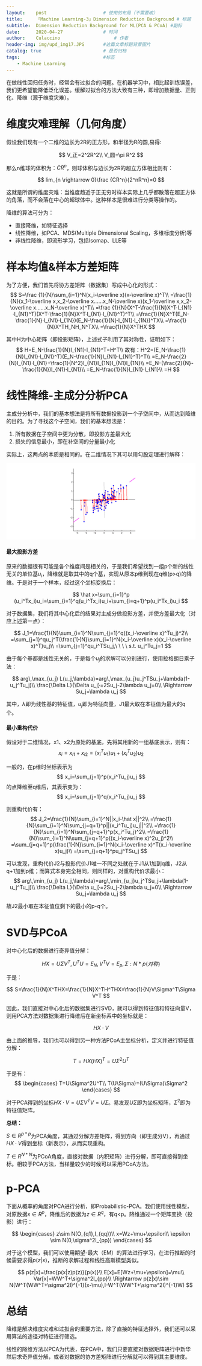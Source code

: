 ```yaml
---
layout:    post   				    # 使用的布局（不需要改）
title:     「Machine Learning-3」Dimension Reduction Background # 标题 
subtitle:  Dimension Reduction Background for ML(PCA & PCoA) #副标
date:      2020-04-27 				# 时间
author:    Culaccino					# 作者
header-img: img/upd_img17.JPG       #这篇文章标题背景图片
catalog: true 						# 是否归档
tags:								#标签
    - Machine Learning
---
```


在做线性回归任务时，经常会有过拟合的问题。在机器学习中，相比起训练误差，我们更希望能降低泛化误差。缓解过拟合的方法大致有三种，即增加数据量、正则化、降维（源于维度灾难）。

# 维度灾难理解（几何角度）

假设我们现有一个二维的边长为2R的正方形，和半径为R的圆,易得:

$$
V_正=2^2R^2\\
V_圆=\pi R^2
$$


那么n维球的体积为：$CR^n$，则球体积与边长为2R的超立方体相比则有：


$$
lim_{n \rightarrow 0}\frac {CR^n}{2^nR^n}=0
$$


这就是所谓的维度灾难：当维度趋近于正无穷时样本实际上几乎都散落在超正方体的角落，而不会落在中心的超球体中。这种样本是很难进行分类等操作的。

降维的算法可分为：

- 直接降维，如特征选择
- 线性降维，如PCA、MDS(Multiple Dimensional Scaling，多维标度分析)等
- 非线性降维，即流形学习，包括Isomap、LLE等



# 样本均值&样本方差矩阵

为了方便，我们首先将协方差矩阵（数据集）写成中心化的形式：
$$
S=\frac {1}{N}\sum_{i=1}^N(x_i-\overline x)(x-\overline x)^T\\
=\frac{1}{N}(x_1-\overline x,x_2-\overline x……x_N-\overline x)(x_1-\overline x,x_2-\overline x……x_N-\overline x)^T\\
=\frac {1}{N}(X^T-\frac{1}{N}X^T·I_{N1}·I_{N1}^T)(X^T-\frac{1}{N}X^T·I_{N1}·I_{N1}^T)^T\\
=\frac{1}{N}X^T(E_N-\frac{1}{N}·I_{N1}·I_{1N})(E_N-\frac{1}{N}·I_{N1}·I_{1N})^TX\\
=\frac{1}{N}X^TH_NH_N^TX\\
=\frac{1}{N}X^THX
$$


其中H为中心矩阵（即投影矩阵），上述式子利用了其对称性，证明如下：
$$
H=E_N-\frac{1}{N}I_{N1}·I_{N1}^T=H^T\\
故有：H^2=(E_N-\frac{1}{N}I_{N1}·I_{N1}^T)(E_N-\frac{1}{N}I_{N1}·I_{N1}^T)^T\\
=E_N-\frac{2}{N}I_{N1}·I_{N1}+\frac{1}{N^2}I_{N1}I_{1N}I_{N1}I_{1N}\\
=E_N-(\frac{2}{N}-\frac{1}{N})I_{N1}·I_{N1}\\
=E_N-\frac{1}{N}I_{N1}·I_{N1}\\
=H
$$




# 线性降维-主成分分析PCA

主成分分析中，我们的基本想法是将所有数据投影到一个子空间中，从而达到降维的目的。为了寻找这个子空间，我们的基本想法是：

1. 所有数据在子空间中更为分散，即投影方差最大化
2. 损失的信息最小，即在补空间的分量最小化

实际上，这两点的本质是相同的。在二维情况下其可以用勾股定理进行解释：

![](/img/DRB_img1.gif)

#### 最大投影方差

原来的数据很有可能是各个维度间是相关的，于是我们希望找到一组p个新的线性无关的单位基$u_i$，降维就是取其中的q个基，实现从原本p维到现在q维(p>q)的降维。于是对于一个样本，经过这个坐标变换后：


$$
\hat x=\sum_{i=1}^p (u_i^Tx_i)u_i=\sum_{i=1}^q(u_i^Tx_i)u_i+\sum_{i=q+1}^p(u_i^Tx_i)u_i
$$


对于数据集，我们将其中心化后的结果对主成分做投影方差，并使方差最大化（对应上述第一点）：


$$
J_1=\frac{1}{N}\sum_{i=1}^N\sum_{j=1}^q((x_i-\overline x)^Tu_j)^2\\
=\sum_{j=1}^qu_j^T(\frac{1}{N}\sum_{i=1}^N(x_i-\overline x)(x_i-\overline x)^T)u_j\\
=\sum_{j=1}^qu_i^TSu_j,\ \ \ \ s.t. u_j^Tu_j=1
$$


由于每个基都是线性无关的，于是每个$u_j$的求解可以分别进行，使用拉格朗日乘子法：


$$
arg\,\max_{u_j} L(u_j,\lambda)=arg\,\max_{u_j}u_j^TSu_j+\lambda(1-u_j^Tu_j)\\
\frac{\Delta L}{\Delta u_j}=2Su_j-2\lambda u_j=0\\
\Rightarrow Su_j=\lambda u_j
$$


其中，$\lambda$即为线性基的特征值，$u_j$即为特征向量，J1最大取在本征值为最大的q个。

#### 最小重构代价

假设对于二维情况，x1、x2为原始的基底，先将其用新的一组基底表示，则有：
$$
x_i=x_{i1}+x_{i2}=(x_i^Tu_1)u_1+(x_i^Tu_2)u_2
$$


一般的，在p维时坐标表示为
$$
x_i=\sum_{j=1}^p(x_i^Tu_j)u_j
$$
的点降维至q维后，其表示变为：
$$
x_i=\sum_{j=1}^q(x_i^Tu_j)u_j
$$


则重构代价有：
$$
J_2=\frac{1}{N}\sum_{i=1}^N||x_i-\hat x||^2\\
=\frac{1}{N}\sum_{i=1}^N\sum_{j=q+1}^p||(x_i^Tu_j)u_j||^2\\
=\frac{1}{N}\sum_{i=1}^N\sum_{j=q+1}^p(x_i^Tu_j)^2\\
=\frac{1}{N}\sum_{i=1}^N\sum_{j=q+1}^p((x_i-\overline x)^2u_j)^2\\
=\sum_{j=q+1}^p(\frac{1}{N}\sum_{i=1}^N(x_i-\overline x)^T(x_i-\overline x)u_j)\\
=\sum_{j=q+1}^pu_j^TSu_j
$$


可以发现，重构代价J2与投影代价J1唯一不同之处就在于J1从1加到q维，J2从q+1加到p维；而算式本身完全相同，则同样的，对重构代价求最小：
$$
arg\,\min_{u_j} L(u_j,\lambda)=arg\,\min_{u_j}u_j^TSu_j+\lambda(1-u_j^Tu_j)\\
\frac{\Delta L}{\Delta u_j}=2Su_j-2\lambda u_j=0\\
\Rightarrow Su_j=\lambda u_j
$$


故J2最小取在本征值位剩下的最小的p-q个。



# SVD与PCoA

对中心化后的数据进行奇异值分解：


$$
HX=U\Sigma V^T,U^TU=E_N,V^TV=E_p,\Sigma:N\ast p(对称)
$$


于是：


$$
S=\frac{1}{N}X^THX=\frac{1}{N}X^TH^THX=\frac{1}{N}V\Sigma^T\Sigma V^T
$$


因此，我们直接对中心化后的数据集进行SVD，就可以得到特征值和特征向量V，则用PCA方法对数据集进行降维后在新坐标系中的坐标就是：


$$
HX·V
$$


由上面的推导，我们也可以得到另一种方法PCoA主坐标分析，定义并进行特征值分解：


$$
T=HX(HX)^T=U\Sigma^2U^T
$$


于是有：
$$
\begin{cases}
T=U\Sigma^2U^T\\
T(U\Sigma)=(U\Sigma)\Sigma^2
\end{cases}
$$


对于PCA得到的坐标$HX·V=U\Sigma V^TV=U\Sigma$。易发现$U\Sigma$即为坐标矩阵，$\Sigma^2$即为特征值矩阵。

**总结：**

$S \in R^{p\ast p}$为PCA角度，其通过分解方差矩阵，得到方向（即主成分V），再通过$HX·V$得到坐标（新表示），从而实现重构。

$T \in R^{N\ast N}$为PCoA角度，直接对数据（内积矩阵）进行分解，即可直接得到坐标。相较于PCA方法，当样量较少的时候可以采用PCoA方法。



# p-PCA

下面从概率的角度对PCA进行分析，即Probabilistic-PCA。我们使用线性模型，对原数据$x\in R^p$，降维后的数据为$z\in R^q$，有q<p。降维通过一个矩阵变换（投影）进行：


$$
\begin{cases}
z\sim N(O_{q1},I_{qq})\\
x=Wz+\mu+\epsilon\\
\epsilon \sim N(0,\sigma^2I_{pp})
\end{cases}
$$


对于这个模型，我们可以使用期望-最大（EM）的算法进行学习，在进行推断的时候需要求得$p(z|x)$，推断的求解过程和线性高斯模型类似。


$$
p(z|x)=\frac{p(x|z)p(z)}{p(x)}\\
E[x]=E[Wz+\mu+\epsilon]=\mu\\
Var[x]=WW^T+\sigma^2I_{pp}\\
\Rightarrow p(z|x)\sim N(W^T(WW^T+\sigma^2I)^{-1}(x-\mu),I-W^T(WW^T+\sigma^2I)^{-1}W)
$$




# 总结

降维是解决维度灾难和过拟合的重要方法，除了直接的特征选择外，我们还可以采用算法的途径对特征进行筛选。

线性的降维方法以PCA为代表，在PCA中，我们只要直接对数据矩阵进行中新华然后求奇异值分解，或者对数据的协方差矩阵进行分解就可以得到其主要维度。